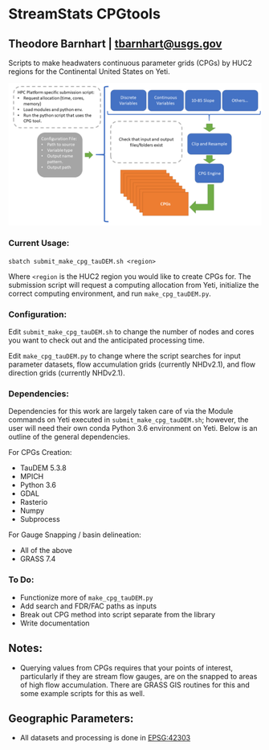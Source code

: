 # StreamStats CPGtools
## Theodore Barnhart | tbarnhart@usgs.gov

Scripts to make headwaters continuous parameter grids (CPGs) by HUC2 regions for the Continental United States on Yeti.

![package structure](./img/CPG_tool_structure.png)

### Current Usage:

`sbatch submit_make_cpg_tauDEM.sh <region>`

Where `<region` is the HUC2 region you would like to create CPGs for. The submission script will request a computing allocation from Yeti, initialize the correct computing environment, and run `make_cpg_tauDEM.py`.

### Configuration:

Edit `submit_make_cpg_tauDEM.sh` to change the number of nodes and cores you want to check out and the anticipated processing time.

Edit `make_cpg_tauDEM.py` to change where the script searches for input parameter datasets, flow accumulation grids (currently NHDv2.1), and flow direction grids (currently NHDv2.1).

### Dependencies:

Dependencies for this work are largely taken care of via the Module commands on Yeti executed in `submit_make_cpg_tauDEM.sh`; however, the user will need their own conda Python 3.6 environment on Yeti. Below is an outline of the general dependencies.

For CPGs Creation:

- TauDEM 5.3.8
- MPICH
- Python 3.6
- GDAL
- Rasterio
- Numpy
- Subprocess

For Gauge Snapping / basin delineation:

- All of the above
- GRASS 7.4 

### To Do:
- Functionize more of `make_cpg_tauDEM.py`
- Add search and FDR/FAC paths as inputs
- Break out CPG method into script separate from the library
- Write documentation

## Notes:
- Querying values from CPGs requires that your points of interest, particularly if they are stream flow gauges, are on the snapped to areas of high flow accumulation. There are GRASS GIS routines for this and some example scripts for this as well.

## Geographic Parameters:
- All datasets and processing is done in [EPSG:42303](https://epsg.io/42303)
